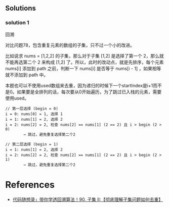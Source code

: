 ## Solutions
### solution 1
回溯

对比问题78，包含重复元素的数组的子集，只不过一个小的改进。

比如说求 nums = [1,2,2] 的子集，那么对于子集 [1,2] 是选择了第一个 2，那么就不能再选第二个 2 来构成 [1,2] 了。所以，此时的改动点，就是先排序，每个元素 nums[i] 添加到 path 之前，判断一下 nums[i] 是否等于 nums[i - 1] ，如果相等就不添加到 path 中。

本题也可以不使用used数组来去重，因为递归的时候下一个startIndex是i+1而不是0。如果要是全排列的话，每次要从0开始遍历，为了跳过已入栈的元素，需要使用used。

```
// 第一层选择 (begin = 0)
i = 0: nums[0] = 1, 选择 1
i = 1: nums[1] = 2, 选择 2  
i = 2: nums[2] = 2, 检查 nums[2] == nums[1] (2 == 2) 且 i > begin (2 > 0)
        → 跳过，避免重复选择第二个2

// 第二层选择 (begin = 1)
i = 1: nums[1] = 2, 选择 2
i = 2: nums[2] = 2, 检查 nums[2] == nums[1] (2 == 2) 且 i > begin (2 > 1)
        → 跳过，避免重复选择第二个2
```

# References

- [代码随想录」带你学透回溯算法！90. 子集 II:【彻底理解子集问题如何去重】](https://leetcode.cn/problems/subsets-ii/solutions/690866/90-zi-ji-iiche-di-li-jie-zi-ji-wen-ti-ru-djmf)